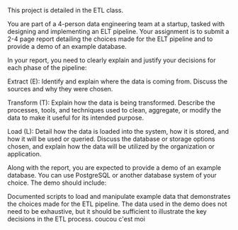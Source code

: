 This project is detailed in the ETL class.

You are part of a 4-person data engineering team at a startup, tasked with designing and implementing an ELT pipeline. Your assignment is to submit a 2-4 page report detailing the choices made for the ELT pipeline and to provide a demo of an example database.

In your report, you need to clearly explain and justify your decisions for each phase of the pipeline:

Extract (E): Identify and explain where the data is coming from. Discuss the sources and why they were chosen.

Transform (T): Explain how the data is being transformed. Describe the processes, tools, and techniques used to clean, aggregate, or modify the data to make it useful for its intended purpose.

Load (L): Detail how the data is loaded into the system, how it is stored, and how it will be used or queried. Discuss the database or storage options chosen, and explain how the data will be utilized by the organization or application.

Along with the report, you are expected to provide a demo of an example database. You can use PostgreSQL or another database system of your choice. The demo should include:

Documented scripts to load and manipulate example data that demonstrates the choices made for the ETL pipeline.
The data used in the demo does not need to be exhaustive, but it should be sufficient to illustrate the key decisions in the ETL process.
coucou c'est moi 

